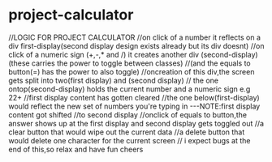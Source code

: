 # project-calculator
//LOGIC FOR PROJECT CALCULATOR
//on click of a number it reflects on a div first-display(second display design exists already but its div doesnt)
//on click of a numeric sign (+,-,* and /) it creates another div (second-display)(these carries the power to toggle between classes)
//(and the equals to button(=) has the power to also toggle)
//oncreation of this div,the screen gets split into two(first display) and (second display)
// the one ontop(second-display) holds the current number and a numeric sign e.g 22+
//first display content has gotten cleared
//the one below(first-display) would reflect the new set of numbers you're typing in ---NOTE:first display content got shifted
//to second display
//onclick of equals to button,the answer shows up at the first display and second display gets toggled out
//a clear button that would wipe out the current data
//a delete button that would delete one character for the current screen
// i expect bugs at the end of this,so relax and have fun cheers

